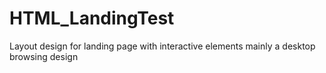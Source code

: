 # HTML_LandingTest
Layout design for landing page with interactive elements mainly a desktop browsing design
